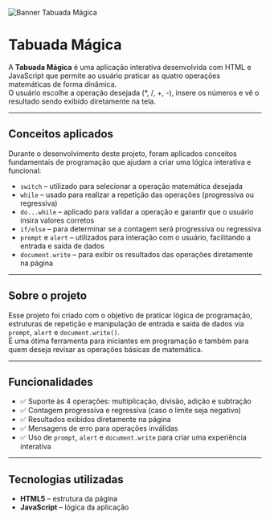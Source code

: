 ![Banner Tabuada Mágica]([https://via.placeholder.com/1000x200.png?text=Tabuada+M%C3%A1gica](https://chatgpt.com/s/m_6802ef3130688191ac7264d4c0e278bd)) 
#  Tabuada Mágica

A **Tabuada Mágica** é uma aplicação interativa desenvolvida com HTML e JavaScript que permite ao usuário praticar as quatro operações matemáticas de forma dinâmica.  
O usuário escolhe a operação desejada (*, /, +, -), insere os números e vê o resultado sendo exibido diretamente na tela.

---

##  Conceitos aplicados

Durante o desenvolvimento deste projeto, foram aplicados conceitos fundamentais de programação que ajudam a criar uma lógica interativa e funcional:

- `switch` – utilizado para selecionar a operação matemática desejada
- `while` – usado para realizar a repetição das operações (progressiva ou regressiva)
- `do...while` – aplicado para validar a operação e garantir que o usuário insira valores corretos
- `if/else` – para determinar se a contagem será progressiva ou regressiva
- `prompt` e `alert` – utilizados para interação com o usuário, facilitando a entrada e saída de dados
- `document.write` – para exibir os resultados das operações diretamente na página

---

##  Sobre o projeto

Esse projeto foi criado com o objetivo de praticar lógica de programação, estruturas de repetição e manipulação de entrada e saída de dados via `prompt`, `alert` e `document.write()`.  
É uma ótima ferramenta para iniciantes em programação e também para quem deseja revisar as operações básicas de matemática.

---

##  Funcionalidades

- ✅ Suporte às 4 operações: multiplicação, divisão, adição e subtração
- ✅ Contagem progressiva e regressiva (caso o limite seja negativo)
- ✅ Resultados exibidos diretamente na página
- ✅ Mensagens de erro para operações inválidas
- ✅ Uso de `prompt`, `alert` e `document.write` para criar uma experiência interativa

---

##  Tecnologias utilizadas

- **HTML5** – estrutura da página
- **JavaScript** – lógica da aplicação
